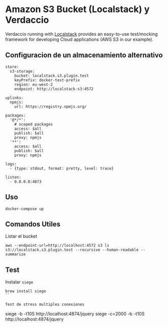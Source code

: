 # Amazon S3 Bucket (Localstack) y Verdaccio

Verdaccio running with [Localstack](https://github.com/localstack/localstack) provides an easy-to-use test/mocking framework for developing Cloud applications (AWS S3 in our example).


## Configuracion de un almacenamiento alternativo

```
store:
  s3-storage:
    bucket: localstack.s3.plugin.test
    keyPrefix: docker-test-prefix
    region: eu-west-2
    endpoint: http://localstack-s3:4572

uplinks:
  npmjs:
    url: https://registry.npmjs.org/

packages:
  '@*/*':
    # scoped packages
    access: $all
    publish: $all
    proxy: npmjs
  '**':
    access: $all
    publish: $all
    proxy: npmjs

logs:
  - {type: stdout, format: pretty, level: trace}

listen:
  - 0.0.0.0:4873
```

## Uso

```
docker-compose up
```

## Comandos Utiles

Listar el bucket
```
aws --endpoint-url=http://localhost:4572 s3 ls s3://localstack.s3.plugin.test --recursive --human-readable --summarize
```

## Test

Instalar `siege`
```
brew install siege
``

Test de stress multiples conexiones
```
siege -b -t10S http://localhost:4874/jquery
siege -c=2000 -b -t10S http://localhost:4874/jquery
```
